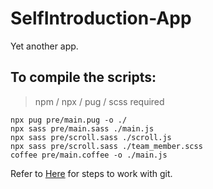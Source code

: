 # SelfIntroduction-App
Yet another app.


## To compile the scripts:
> npm / npx / pug / scss required

```
npx pug pre/main.pug -o ./
npx sass pre/main.sass ./main.js
npx sass pre/scroll.sass ./scroll.js
npx sass pre/scroll.sass ./team_member.scss
coffee pre/main.coffee -o ./main.js
```

Refer to [Here](https://github.com/Uduru0522/Group-Project-Practice) for steps to work with git.
